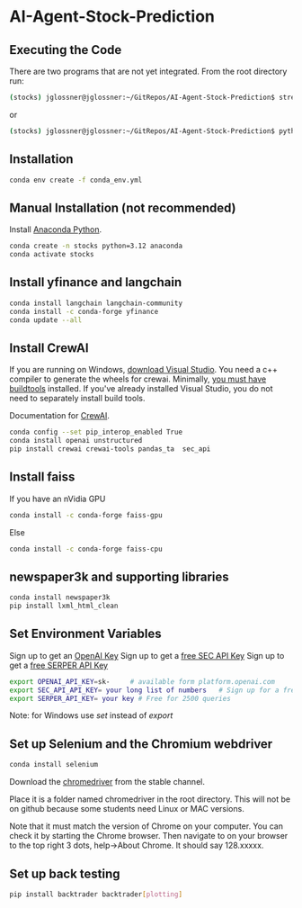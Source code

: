 # AI-Agent-Stock-Prediction

## Executing the Code

There are two programs that are not yet integrated. From the root directory run:

```sh
(stocks) jglossner@jglossner:~/GitRepos/AI-Agent-Stock-Prediction$ streamlit run src/UI/app.py
```
or
```sh
(stocks) jglossner@jglossner:~/GitRepos/AI-Agent-Stock-Prediction$ python -m src.UI.scenario
```


## Installation
```sh
conda env create -f conda_env.yml
```


## Manual Installation (not recommended)

Install [Anaconda Python](https://www.anaconda.com/download).

```sh
conda create -n stocks python=3.12 anaconda
conda activate stocks
```

## Install yfinance and langchain

```sh
conda install langchain langchain-community
conda install -c conda-forge yfinance
conda update --all
```

## Install CrewAI

If you are running on Windows, [download Visual Studio](https://visualstudio.microsoft.com/downloads/). You need a c++ compiler to generate the wheels for crewai. Minimally, [you must have buildtools](https://visualstudio.microsoft.com/visual-cpp-build-tools/) installed. If you've already installed Visual Studio, you do not need to separately install build tools.

Documentation for [CrewAI](https://docs.crewai.com/getting-started/Installing-CrewAI/).


```sh
conda config --set pip_interop_enabled True
conda install openai unstructured
pip install crewai crewai-tools pandas_ta  sec_api
```

## Install faiss
If you have an nVidia GPU
```sh
conda install -c conda-forge faiss-gpu
```
Else
```sh
conda install -c conda-forge faiss-cpu
```

## newspaper3k and supporting libraries
```sh
conda install newspaper3k
pip install lxml_html_clean
```

## Set Environment Variables

Sign up to get an [OpenAI Key](https://platform.openai.com/docs/overview)
Sign up to get a [free SEC API Key](https://sec-api.io/)
Sign up to get a [free SERPER API Key](https://serper.dev/)

```sh
export OPENAI_API_KEY=sk-     # available form platform.openai.com
export SEC_API_API_KEY= your long list of numbers   # Sign up for a free key
export SERPER_API_KEY= your key # Free for 2500 queries
```
Note: for Windows use *set* instead of *export*

## Set up Selenium and the Chromium webdriver

```sh
conda install selenium
```

Download the [chromedriver](https://googlechromelabs.github.io/chrome-for-testing/#stable) from the stable channel.

Place it is a folder named chromedriver in the root directory. This will not be on github because some students need Linux or MAC versions.

Note that it must match the version of Chrome on your computer. You can check it by starting the Chrome browser. Then navigate to on your browser to the top right 3 dots, help->About Chrome. It should say 128.xxxxx.

## Set up back testing 

```sh
pip install backtrader backtrader[plotting]
```